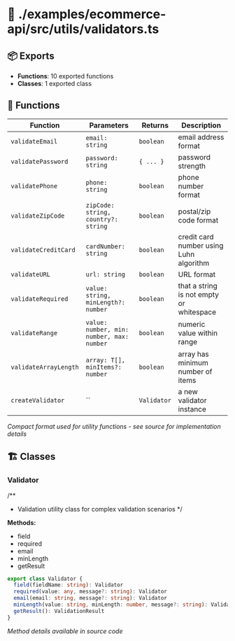 # 📁 ./examples/ecommerce-api/src/utils/validators.ts

## 📦 Exports
- **Functions**: 10 exported functions
- **Classes**: 1 exported class

## 🔧 Functions

| Function | Parameters | Returns | Description |
|----------|------------|---------|-------------|
| `validateEmail` | `email: string` | `boolean` | email address format |
| `validatePassword` | `password: string` | `{ ... }` | password strength |
| `validatePhone` | `phone: string` | `boolean` | phone number format |
| `validateZipCode` | `zipCode: string, country?: string` | `boolean` | postal/zip code format |
| `validateCreditCard` | `cardNumber: string` | `boolean` | credit card number using Luhn algorithm |
| `validateURL` | `url: string` | `boolean` | URL format |
| `validateRequired` | `value: string, minLength?: number` | `boolean` | that a string is not empty or whitespace |
| `validateRange` | `value: number, min: number, max: number` | `boolean` | numeric value within range |
| `validateArrayLength` | `array: T[], minItems?: number` | `boolean` | array has minimum number of items |
| `createValidator` | `` | `Validator` | a new validator instance |

*Compact format used for utility functions - see source for implementation details*

## 🏗️ Classes

### Validator
/**
 * Validation utility class for complex validation scenarios
 */

**Methods:**
- field
- required
- email
- minLength
- getResult

```typescript
export class Validator {
  field(fieldName: string): Validator
  required(value: any, message?: string): Validator
  email(email: string, message?: string): Validator
  minLength(value: string, minLength: number, message?: string): Validator
  getResult(): ValidationResult
}
```

*Method details available in source code*